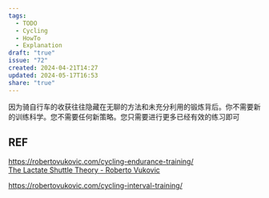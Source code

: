 ```yaml
---  
tags:  
  - TODO  
  - Cycling  
  - HowTo  
  - Explanation  
draft: "true"  
issue: "72"  
created: 2024-04-21T14:27  
updated: 2024-05-17T16:53  
share: "true"  
---  
```

  
因为骑自行车的收获往往隐藏在无聊的方法和未充分利用的锻炼背后。你不需要新的训练科学。您不需要任何新策略。您只需要进行更多已经有效的练习即可  
  
## REF  
  
<https://robertovukovic.com/cycling-endurance-training/>    
[The Lactate Shuttle Theory - Roberto Vukovic](https://robertovukovic.com/lactate-shuttling/)  
  
<https://robertovukovic.com/cycling-interval-training/>  

